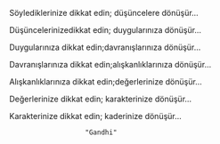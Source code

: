 Söylediklerinize dikkat edin; düşüncelere dönüşür… 

Düşüncelerinizedikkat edin; duygularınıza dönüşür… 

Duygularınıza dikkat edin;davranışlarınıza dönüşür… 

Davranışlarınıza dikkat edin;alışkanlıklarınıza dönüşür… 

Alışkanlıklarınıza dikkat edin;değerlerinize dönüşür… 

Değerlerinize dikkat edin; karakterinize dönüşür… 

Karakterinize dikkat edin; kaderinize dönüşür…
                       
                       "Gandhi"
